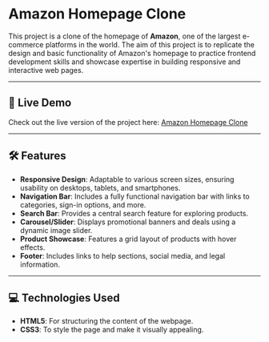 # Amazon Homepage Clone

This project is a clone of the homepage of **Amazon**, one of the largest e-commerce platforms in the world. The aim of this project is to replicate the design and basic functionality of Amazon's homepage to practice frontend development skills and showcase expertise in building responsive and interactive web pages.

---

## 🚀 Live Demo
Check out the live version of the project here: [Amazon Homepage Clone](https://harsh-hsy.github.io/Amazon-Homepage-Clone/)  

---

## 🛠️ Features

- **Responsive Design**: Adaptable to various screen sizes, ensuring usability on desktops, tablets, and smartphones.
- **Navigation Bar**: Includes a fully functional navigation bar with links to categories, sign-in options, and more.
- **Search Bar**: Provides a central search feature for exploring products.
- **Carousel/Slider**: Displays promotional banners and deals using a dynamic image slider.
- **Product Showcase**: Features a grid layout of products with hover effects.
- **Footer**: Includes links to help sections, social media, and legal information.

---

## 💻 Technologies Used

- **HTML5**: For structuring the content of the webpage.
- **CSS3**: To style the page and make it visually appealing.
